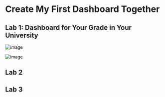 # Create My First Dashboard Together

## Lab 1: Dashboard for Your Grade in Your University

![image](https://github.com/user-attachments/assets/f90a9bba-83b0-4033-b78f-ff48d97f74b1)

![image](https://github.com/user-attachments/assets/8a500165-adc0-49ad-8112-37355fb6988b)

## Lab 2

## Lab 3
